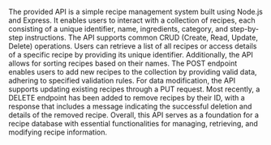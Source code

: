 The provided API is a simple recipe management system built using Node.js and Express. It enables users to interact with a collection of recipes, each consisting of a unique identifier, name, ingredients, category, and step-by-step instructions. The API supports common CRUD (Create, Read, Update, Delete) operations. Users can retrieve a list of all recipes or access details of a specific recipe by providing its unique identifier. Additionally, the API allows for sorting recipes based on their names. The POST endpoint enables users to add new recipes to the collection by providing valid data, adhering to specified validation rules. For data modification, the API supports updating existing recipes through a PUT request. Most recently, a DELETE endpoint has been added to remove recipes by their ID, with a response that includes a message indicating the successful deletion and details of the removed recipe. Overall, this API serves as a foundation for a recipe database with essential functionalities for managing, retrieving, and modifying recipe information.
